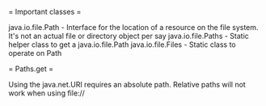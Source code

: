 = Important classes = 

java.io.file.Path - Interface for the location of a resource on the file system. It's not an actual file or directory object per say
java.io.file.Paths - Static helper class to get a java.io.file.Path
java.io.file.Files - Static class to operate on Path 

= Paths.get =

Using the java.net.URI requires an absolute path. Relative paths will not work when using file://
